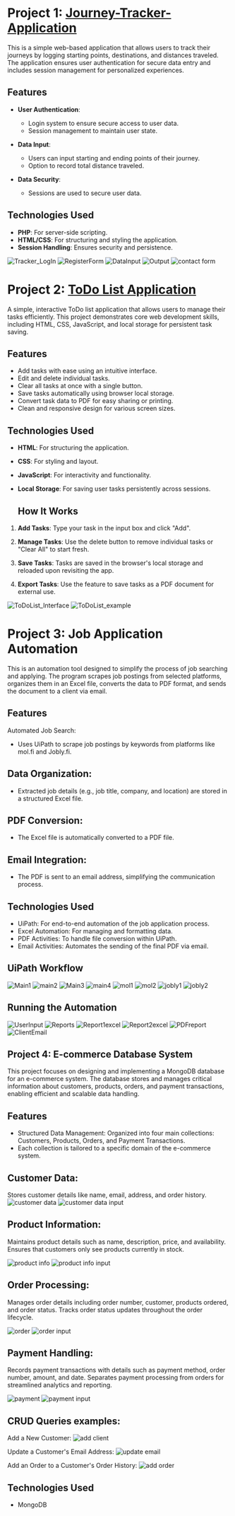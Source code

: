 # Project 1: [Journey-Tracker-Application](https://github.com/ilonaoginskaia/Journey-Tracker-Application)

This is a simple web-based application that allows users to track their journeys by logging starting points, destinations, and distances traveled. The application ensures user authentication for secure data entry and includes session management for personalized experiences.

## Features

- **User Authentication**: 
  - Login system to ensure secure access to user data.
  - Session management to maintain user state.
  
- **Data Input**:
  - Users can input starting and ending points of their journey.
  - Option to record total distance traveled.

- **Data Security**:
  - Sessions are used to secure user data.

## Technologies Used

- **PHP**: For server-side scripting.
- **HTML/CSS**: For structuring and styling the application.
- **Session Handling**: Ensures security and persistence.

![Tracker_LogIn](https://github.com/user-attachments/assets/1b93dfd8-feb8-48c7-84be-66ccd71cd3b4)
![RegisterForm](https://github.com/user-attachments/assets/e6f83fed-90ec-45bf-b726-2b2c5bf22733)
![DataInput](https://github.com/user-attachments/assets/4f15348e-0e9e-4393-8f63-2f00cca71cf2)
![Output](https://github.com/user-attachments/assets/b5455b13-90ae-4ed0-abf1-32dc75e8be8e)
![contact form](https://github.com/user-attachments/assets/6daff3fa-98a6-43b8-9c33-13f6ac084e60)

# Project 2: [ToDo List Application](https://github.com/ilonaoginskaia/ToDo-List-app)

A simple, interactive ToDo list application that allows users to manage their tasks efficiently. This project demonstrates core web development skills, including HTML, CSS, JavaScript, and local storage for persistent task saving.

## Features

- Add tasks with ease using an intuitive interface.
- Edit and delete individual tasks.
- Clear all tasks at once with a single button.
- Save tasks automatically using browser local storage.
- Convert task data to PDF for easy sharing or printing.
- Clean and responsive design for various screen sizes.

## Technologies Used

- **HTML**: For structuring the application.
- **CSS**: For styling and layout.
- **JavaScript**: For interactivity and functionality.
- **Local Storage**: For saving user tasks persistently across sessions.

  ## How It Works

1. **Add Tasks**: Type your task in the input box and click "Add".
2. **Manage Tasks**: Use the delete button to remove individual tasks or "Clear All" to start fresh.

3. **Save Tasks**: Tasks are saved in the browser's local storage and reloaded upon revisiting the app.
4. **Export Tasks**: Use the feature to save tasks as a PDF document for external use.

![ToDoList_Interface](https://github.com/user-attachments/assets/86197012-4b45-44b5-a044-3a92c43ea97a)
![ToDoList_example](https://github.com/user-attachments/assets/cf0d9028-1918-4a32-bd08-ccb4a243939e)


# Project 3: Job Application Automation
This is an automation tool designed to simplify the process of job searching and applying. The program scrapes job postings from selected platforms, organizes them in an Excel file, converts the data to PDF format, and sends the document to a client via email.

## Features
Automated Job Search:
- Uses UiPath to scrape job postings by keywords from platforms like mol.fi and Jobly.fi.
## Data Organization:
- Extracted job details (e.g., job title, company, and location) are stored in a structured Excel file.
## PDF Conversion:
- The Excel file is automatically converted to a PDF file.
## Email Integration:
- The PDF is sent to an email address, simplifying the communication process.
## Technologies Used
- UiPath: For end-to-end automation of the job application process.
- Excel Automation: For managing and formatting data.
- PDF Activities: To handle file conversion within UiPath.
- Email Activities: Automates the sending of the final PDF via email.
## UiPath Workflow
![Main1](https://github.com/user-attachments/assets/9fdd8457-5dd1-4ffa-9226-2c86a24a3ee4)
![main2](https://github.com/user-attachments/assets/8dae7fe0-05a0-48b0-a392-779be55b0019)
![Main3](https://github.com/user-attachments/assets/cb97d3f7-ab5f-4782-a3f4-f44e8b9119cd)
![main4](https://github.com/user-attachments/assets/f55d1ac3-ff82-47a8-ac46-c8e9dc7ac6f4)
![mol1](https://github.com/user-attachments/assets/c26cf3fe-f69c-4bb1-8f60-3d06e9355f5b)
![mol2](https://github.com/user-attachments/assets/99ab9f50-c727-4bf2-96d1-b6350a897bce)
![jobly1](https://github.com/user-attachments/assets/6ce051c6-843f-48d2-8394-79db2767a845)
![jobly2](https://github.com/user-attachments/assets/7e730acd-31ce-4e39-8259-2b7ed2e2cfe2)

## Running the Automation 
![UserInput](https://github.com/user-attachments/assets/5b76d091-0808-42e2-bdd7-ad78e647700a)
![Reports](https://github.com/user-attachments/assets/bd89e2bc-e282-4a8e-b569-8f90216ea550)
![Report1excel](https://github.com/user-attachments/assets/8c1b598e-43d4-4e11-b123-84fd481df008)
![Report2excel](https://github.com/user-attachments/assets/61449be6-8bf1-4f45-9ee4-27e56a0a2aa9)
![PDFreport](https://github.com/user-attachments/assets/3bd6676f-e487-417d-9362-42a546a45bd7)
![ClientEmail](https://github.com/user-attachments/assets/124ef9a5-f40e-4514-a7af-65db4b229931)


## Project 4: E-commerce Database System
This project focuses on designing and implementing a MongoDB database for an e-commerce system. The database stores and manages critical information about customers, products, orders, and payment transactions, enabling efficient and scalable data handling.

## Features
- Structured Data Management:
Organized into four main collections: Customers, Products, Orders, and Payment Transactions.
- Each collection is tailored to a specific domain of the e-commerce system.

## Customer Data:

Stores customer details like name, email, address, and order history.
![customer data](https://github.com/user-attachments/assets/1d98f603-f0bf-4ac2-8258-b748713d36e4)
![customer data input](https://github.com/user-attachments/assets/6980dfb0-977e-45b5-89bc-cfb6753961e7)


## Product Information:

Maintains product details such as name, description, price, and availability.
Ensures that customers only see products currently in stock.

![product info](https://github.com/user-attachments/assets/a93d61ba-eaaa-4668-813e-7a10f1a722eb)
![product info input](https://github.com/user-attachments/assets/2d971152-7d98-4314-8ad3-8bbfe7a86613)

## Order Processing:

Manages order details including order number, customer, products ordered, and order status.
Tracks order status updates throughout the order lifecycle.

![order](https://github.com/user-attachments/assets/f91c7307-3673-4bb4-9b80-8dec271f3174)
![order input](https://github.com/user-attachments/assets/0fa20c18-d794-4bdb-99f6-8b7cc7798fda)

## Payment Handling:
Records payment transactions with details such as payment method, order number, amount, and date.
Separates payment processing from orders for streamlined analytics and reporting.

![payment](https://github.com/user-attachments/assets/62f50f87-6528-4496-9ead-1100aa23526a)
![payment input](https://github.com/user-attachments/assets/0ee1985b-a0db-4436-bdbb-8ea3d1355633)

## CRUD Queries examples:
Add a New Customer:
![add client](https://github.com/user-attachments/assets/a400890f-c2ad-44f1-acc6-5e3a5eb1b20e)

Update a Customer's Email Address:
![update email](https://github.com/user-attachments/assets/38d68d35-2c59-4433-9aa2-d02365a54300)

Add an Order to a Customer's Order History:
![add order](https://github.com/user-attachments/assets/ea1d1b5f-9675-4d97-92a1-88c7add1e892)



## Technologies Used
- MongoDB


